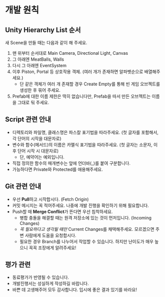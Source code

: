 # 개발 원칙

## Unity Hierarchy List 순서

새 Scene을 만들 때는 다음과 같이 해 주세요.

1. 맨 위부터 순서대로 Main Camera, Directional Light, Canvas
1. 그 아래엔 MeatBalls, Walls
1. 다시 그 아래엔 EventSystem
1. 이후 Piston, Portal 등 상호작용 객체. (여러 개가 존재하면 알파벳순으로 배열해주세요.)
    * 단 같은 객체가 여러 개 존재할 경우 Create Empty를 통해 빈 게임 오브젝트를 생성한 후 묶어 주세요.
1. Prefab에 대한 이름 제한은 딱히 없습니다만, Prefab을 따서 만든 오브젝트는 이름을 그대로 둬 주세요.

## Script 관련 안내

* 디렉토리와 파일명, 클래스명은 파스칼 표기법을 따라주세요. (첫 글자를 포함해서, 각 단어의 시작을 대문자로)
* 변수와 함수(메서드)의 이름은 카멜식 표기법을 따라주세요. (첫 글자는 소문자, 이후 단어 시작 시 대문자로)
  * 단, 예약어는 예외입니다.
* 직접 정의한 함수의 매개변수는 앞에 언더바(_)를 붙여 구분합니다.
* 가능하다면 Private와 Protected를 애용해주세요.

## Git 관련 안내

* 우선 **Pull**하고 시작합시다. (Fetch Origin)
* 커밋 메시지는 꼭 적어주세요. 나중에 개발 진행을 확인하기 위해 필요합니다.
* Push할 때 **Merge Conflict**가 뜬다면 우선 침착하세요.
  * 병합 충돌을 해결할 때는 원격 저장소에 있는 것이 먼저입니다. (Incoming Changes)
  * *꼭 필요하다고 생각될 때만* Current Changes를 채택해주세요.
   모르겠으면 주변 사람에게 도움을 요청합시다.
  * 필요한 경우 Branch를 나누어서 작업할 수 있습니다. 하지만 난이도가 매우 높으니 꼭꼭 조장에게 알려주세요!

## 평가 관련

* 동료평가가 반영될 수 있습니다.
* 개발진행서는 성실하게 작성하길 바랍니다.
* 바쁜 데 고생해주어 모두 감사합니다. 입시에 좋은 결과 있기를 바라요!
